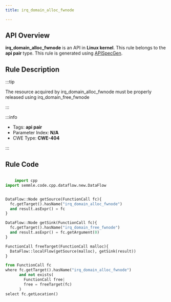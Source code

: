```yaml
---
title: irq_domain_alloc_fwnode

---
```



## API Overview
**irq_domain_alloc_fwnode** is an API in **Linux kernel**. This rule belongs to the **api pair** type. This rule is generated using [APISpecGen](../../tools/APISpecGen).
## Rule Description

:::tip

The resource acquired by irq_domain_alloc_fwnode must be properly released using irq_domain_free_fwnode

:::

:::info

- Tags: **api pair**
- Parameter Index: **N/A**
- CWE Type: **CWE-404**

:::

## Rule Code
```python

    import cpp
import semmle.code.cpp.dataflow.new.DataFlow


DataFlow::Node getSource(FunctionCall fc){
  fc.getTarget().hasName("irq_domain_alloc_fwnode")
  and result.asExpr() = fc
}

DataFlow::Node getSink(FunctionCall fc){
  fc.getTarget().hasName("irq_domain_free_fwnode")
  and result.asExpr() = fc.getArgument(0)
}

FunctionCall freeTarget(FunctionCall malloc){
  DataFlow::localFlow(getSource(malloc), getSink(result))
}

from FunctionCall fc
where fc.getTarget().hasName("irq_domain_alloc_fwnode")
      and not exists(
        FunctionCall free| 
        free = freeTarget(fc)
      )
select fc.getLocation()

    
```